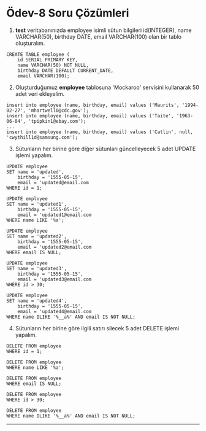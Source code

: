 # Ödev-8 Soru Çözümleri

1. **test**  veritabanınızda employee isimli sütun bilgileri id(INTEGER), name VARCHAR(50), birthday DATE, email VARCHAR(100) olan bir tablo oluşturalım.
```
CREATE TABLE employee (
    id SERIAL PRIMARY KEY,
    name VARCHAR(50) NOT NULL,
    birthday DATE DEFAULT CURRENT_DATE,
    email VARCHAR(100);

```
2. Oluşturduğumuz **employee** tablosuna 'Mockaroo' servisini kullanarak 50 adet veri ekleyelim.
```
insert into employee (name, birthday, email) values ('Maurits', '1994-02-27', 'mhartwell0@cdc.gov');
insert into employee (name, birthday, email) values ('Taite', '1963-06-04', 'tpipkin1@ebay.com');
...
insert into employee (name, birthday, email) values ('Catlin', null, 'cwythill1d@samsung.com');

```
3. Sütunların her birine göre diğer sütunları güncelleyecek 5 adet UPDATE işlemi yapalım.
```  
UPDATE employee
SET name = 'updated',
    birthday = '1555-05-15',
    email = 'updated@email.com
WHERE id = 1;

UPDATE employee
SET name = 'updated1',
    birthday = '1555-05-15',
    email = 'updated1@email.com
WHERE name LIKE '%a';

UPDATE employee
SET name = 'updated2',
    birthday = '1555-05-15',
    email = 'updated2@email.com
WHERE email IS NULL;

UPDATE employee
SET name = 'updated3',
    birthday = '1555-05-15',
    email = 'updated3@email.com
WHERE id > 30;

UPDATE employee
SET name = 'updated4',
    birthday = '1555-05-15',
    email = 'updated4@email.com
WHERE name ILIKE '%__a%' AND email IS NOT NULL;
```
4. Sütunların her birine göre ilgili satırı silecek 5 adet DELETE işlemi yapalım.
```  
DELETE FROM employee
WHERE id = 1;

DELETE FROM employee
WHERE name LIKE '%a';

DELETE FROM employee
WHERE email IS NULL;

DELETE FROM employee
WHERE id > 30;

DELETE FROM employee
WHERE name ILIKE '%__a%' AND email IS NOT NULL;
```
---
